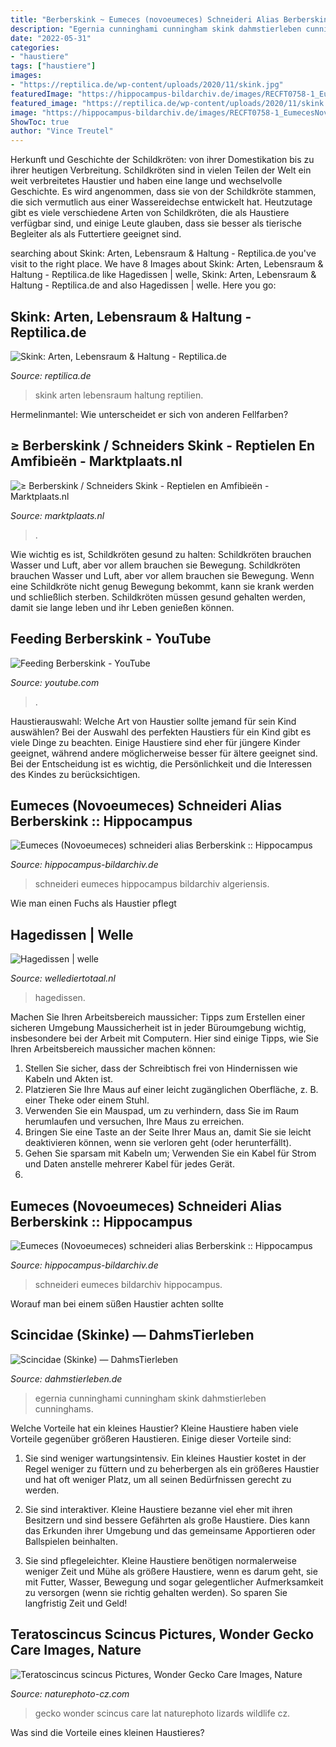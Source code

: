 ```yaml
---
title: "Berberskink ~ Eumeces (novoeumeces) Schneideri Alias Berberskink :: Hippocampus"
description: "Egernia cunninghami cunningham skink dahmstierleben cunninghams"
date: "2022-05-31"
categories:
- "haustiere"
tags: ["haustiere"]
images:
- "https://reptilica.de/wp-content/uploads/2020/11/skink.jpg"
featuredImage: "https://hippocampus-bildarchiv.de/images/RECFT0758-1_EumecesNovoeumeces_schneideri.jpg"
featured_image: "https://reptilica.de/wp-content/uploads/2020/11/skink.jpg"
image: "https://hippocampus-bildarchiv.de/images/RECFT0758-1_EumecesNovoeumeces_schneideri.jpg"
ShowToc: true
author: "Vince Treutel"
---
```



Herkunft und Geschichte der Schildkröten: von ihrer Domestikation bis zu ihrer heutigen Verbreitung.
Schildkröten sind in vielen Teilen der Welt ein weit verbreitetes Haustier und haben eine lange und wechselvolle Geschichte. Es wird angenommen, dass sie von der Schildkröte stammen, die sich vermutlich aus einer Wassereidechse entwickelt hat. Heutzutage gibt es viele verschiedene Arten von Schildkröten, die als Haustiere verfügbar sind, und einige Leute glauben, dass sie besser als tierische Begleiter als als Futtertiere geeignet sind.

	

		
searching about Skink: Arten, Lebensraum &amp; Haltung - Reptilica.de you've visit to the right place. We have 8 Images about Skink: Arten, Lebensraum &amp; Haltung - Reptilica.de like Hagedissen | welle, Skink: Arten, Lebensraum &amp; Haltung - Reptilica.de and also Hagedissen | welle. Here you go:
		
    
## Skink: Arten, Lebensraum &amp; Haltung - Reptilica.de

<img loading=lazy src="https://reptilica.de/wp-content/uploads/2020/11/skink.jpg" onerror="this.onerror=null;this.src='https://tse4.mm.bing.net/th?id=OIP.SH_urhRWo1yD9UmtkBr0sAHaE6&amp;pid=15.1';" alt="Skink: Arten, Lebensraum &amp; Haltung - Reptilica.de">

_Source: reptilica.de_

>skink arten lebensraum haltung reptilien. 

	

Hermelinmantel: Wie unterscheidet er sich von anderen Fellfarben?

    
## ≥ Berberskink / Schneiders Skink - Reptielen En Amfibieën - Marktplaats.nl

<img loading=lazy src="https://i.ebayimg.com/00/s/MzAwWDMwMA==/z/m1oAAOSw-~9ggCuq/$_84.JPG" onerror="this.onerror=null;this.src='https://tse4.mm.bing.net/th?id=OIP.MUUVWyHDPeVbN8wygto5uwAAAA&amp;pid=15.1';" alt="≥ Berberskink / Schneiders Skink - Reptielen en Amfibieën - Marktplaats.nl">

_Source: marktplaats.nl_

>. 

	

Wie wichtig es ist, Schildkröten gesund zu halten: Schildkröten brauchen Wasser und Luft, aber vor allem brauchen sie Bewegung.
Schildkröten brauchen Wasser und Luft, aber vor allem brauchen sie Bewegung. Wenn eine Schildkröte nicht genug Bewegung bekommt, kann sie krank werden und schließlich sterben. Schildkröten müssen gesund gehalten werden, damit sie lange leben und ihr Leben genießen können.

    
## Feeding Berberskink - YouTube

<img loading=lazy src="https://i.ytimg.com/vi/91PCinAQo_o/maxresdefault.jpg" onerror="this.onerror=null;this.src='https://tse1.mm.bing.net/th?id=OIP.B3guRg-qljIqdPFJzIZVnQHaEK&amp;pid=15.1';" alt="Feeding Berberskink - YouTube">

_Source: youtube.com_

>. 

	

Haustierauswahl: Welche Art von Haustier sollte jemand für sein Kind auswählen?
Bei der Auswahl des perfekten Haustiers für ein Kind gibt es viele Dinge zu beachten. Einige Haustiere sind eher für jüngere Kinder geeignet, während andere möglicherweise besser für ältere geeignet sind. Bei der Entscheidung ist es wichtig, die Persönlichkeit und die Interessen des Kindes zu berücksichtigen.

    
## Eumeces (Novoeumeces) Schneideri Alias Berberskink :: Hippocampus

<img loading=lazy src="https://hippocampus-bildarchiv.de/images/RECFT0758-1_EumecesNovoeumeces_schneideri.jpg" onerror="this.onerror=null;this.src='https://tse4.mm.bing.net/th?id=OIP.lV0b1lTSAIRahhbwgocj_gAAAA&amp;pid=15.1';" alt="Eumeces (Novoeumeces) schneideri alias Berberskink :: Hippocampus">

_Source: hippocampus-bildarchiv.de_

>schneideri eumeces hippocampus bildarchiv algeriensis. 

	

Wie man einen Fuchs als Haustier pflegt

    
## Hagedissen | Welle

<img loading=lazy src="https://cdn.myonlinestore.eu/94431e57-6be1-11e9-a722-44a8421b9960/image/cache/full/3c2e6b172346c2397a4ce762573b8c9a26b9aa60.jpg" onerror="this.onerror=null;this.src='https://tse2.mm.bing.net/th?id=OIP.5irosyLUgkoOAdMYh-LtDgHaE8&amp;pid=15.1';" alt="Hagedissen | welle">

_Source: wellediertotaal.nl_

>hagedissen. 

	

Machen Sie Ihren Arbeitsbereich maussicher: Tipps zum Erstellen einer sicheren Umgebung
Maussicherheit ist in jeder Büroumgebung wichtig, insbesondere bei der Arbeit mit Computern. Hier sind einige Tipps, wie Sie Ihren Arbeitsbereich maussicher machen können:
1. Stellen Sie sicher, dass der Schreibtisch frei von Hindernissen wie Kabeln und Akten ist.
2. Platzieren Sie Ihre Maus auf einer leicht zugänglichen Oberfläche, z. B. einer Theke oder einem Stuhl.
3. Verwenden Sie ein Mauspad, um zu verhindern, dass Sie im Raum herumlaufen und versuchen, Ihre Maus zu erreichen.
4. Bringen Sie eine Taste an der Seite Ihrer Maus an, damit Sie sie leicht deaktivieren können, wenn sie verloren geht (oder herunterfällt).
5. Gehen Sie sparsam mit Kabeln um; Verwenden Sie ein Kabel für Strom und Daten anstelle mehrerer Kabel für jedes Gerät.
6.

    
## Eumeces (Novoeumeces) Schneideri Alias Berberskink :: Hippocampus

<img loading=lazy src="https://hippocampus-bildarchiv.de/images/RECFS0014_EumecesNovoeumeces_schneideri.jpg" onerror="this.onerror=null;this.src='https://tse4.mm.bing.net/th?id=OIP.W-KfPHFoGUWwn2XtXrDQVgAAAA&amp;pid=15.1';" alt="Eumeces (Novoeumeces) schneideri alias Berberskink :: Hippocampus">

_Source: hippocampus-bildarchiv.de_

>schneideri eumeces bildarchiv hippocampus. 

	

Worauf man bei einem süßen Haustier achten sollte

    
## Scincidae (Skinke) — DahmsTierleben

<img loading=lazy src="https://www.dahmstierleben.de/zoo/bilder/berlinaquarium/egernia-cunninghami-3.jpg" onerror="this.onerror=null;this.src='https://tse1.mm.bing.net/th?id=OIP.9eNbaBqQ7-RO6XxqiAtW4wHaE7&amp;pid=15.1';" alt="Scincidae (Skinke) — DahmsTierleben">

_Source: dahmstierleben.de_

>egernia cunninghami cunningham skink dahmstierleben cunninghams. 

	

Welche Vorteile hat ein kleines Haustier?
Kleine Haustiere haben viele Vorteile gegenüber größeren Haustieren. Einige dieser Vorteile sind:
1. Sie sind weniger wartungsintensiv. Ein kleines Haustier kostet in der Regel weniger zu füttern und zu beherbergen als ein größeres Haustier und hat oft weniger Platz, um all seinen Bedürfnissen gerecht zu werden.

2. Sie sind interaktiver. Kleine Haustiere bezanne viel eher mit ihren Besitzern und sind bessere Gefährten als große Haustiere. Dies kann das Erkunden ihrer Umgebung und das gemeinsame Apportieren oder Ballspielen beinhalten.

3. Sie sind pflegeleichter. Kleine Haustiere benötigen normalerweise weniger Zeit und Mühe als größere Haustiere, wenn es darum geht, sie mit Futter, Wasser, Bewegung und sogar gelegentlicher Aufmerksamkeit zu versorgen (wenn sie richtig gehalten werden). So sparen Sie langfristig Zeit und Geld!

    
## Teratoscincus Scincus Pictures, Wonder Gecko Care Images, Nature

<img loading=lazy src="http://www.naturephoto-cz.com/photos/sevcik/teratoscincus-scincus--teratoscincus-scincus.jpg" onerror="this.onerror=null;this.src='https://tse4.mm.bing.net/th?id=OIP.FG1Vm89McGeeGQxmmANREQHaFl&amp;pid=15.1';" alt="Teratoscincus scincus Pictures, Wonder Gecko Care Images, Nature">

_Source: naturephoto-cz.com_

>gecko wonder scincus care lat naturephoto lizards wildlife cz. 

	

Was sind die Vorteile eines kleinen Haustieres?

